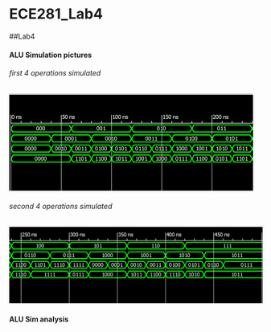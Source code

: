 ECE281_Lab4
===========

##Lab4

#### ALU Simulation pictures

###### first 4 operations simulated

![alt text](https://raw.githubusercontent.com/JeremyGruszka/ECE_Lab4/master/simulationFirstHalf.PNG "First Half")

###### second 4 operations simulated

![alt text](https://raw.githubusercontent.com/JeremyGruszka/ECE_Lab4/master/simulationSecondHalf.PNG "Schematic")

#### ALU Sim analysis
